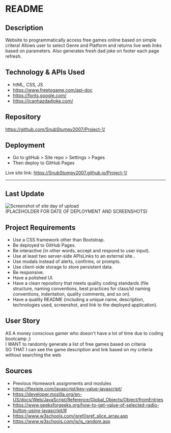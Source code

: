 # README

## Description

Website to programmatically access free games online based on simple critera! Allows user to select Genre and Platform and returns live web links based on parameters. Also generates fresh dad joke on footer each page refresh.

## Technology & APIs Used

- htML, CSS, JS
- <https://www.freetogame.com/api-doc>
- <https://fonts.google.com/>
- <https://icanhazdadjoke.com/>

## Repository

<https://github.com/SnubStumpy2007/Project-1/>

## Deployment

- Go to gitHub > Site repo > Settings > Pages
- Then deploy to GitHub Pages

Live site link: <https://SnubStumpy2007.github.io/Project-1/>
_____________________________

## Last Update

![Screenshot of site day of upload](PLACEHOLDER)<br/>
(PLACEHOLDER FOR DATE OF DEPLOYMENT AND SCREENSHOTS)

## Project Requirements

- Use a CSS framework other than Bootstrap.
- Be deployed to GitHub Pages.
- Be interactive (in other words, accept and respond to user input).
- Use at least two server-side APIsLinks to an external site..
- Use modals instead of alerts, confirms, or prompts.
- Use client-side storage to store persistent data.
- Be responsive.
- Have a polished UI.
- Have a clean repository that meets quality coding standards (file structure, naming conventions, best practices for class/id naming conventions, indentation, quality comments, and so on).
- Have a quality README (including a unique name, description, technologies used, screenshot, and link to the deployed application).

## User Story

AS A money conscious gamer who doesn't have a lot of time due to coding bootcamp ;)<br/>
I WANT to randomly generate a list of free games based on criteria<br/>
SO THAT I can see the game description and link based on my criteria without searching the web<br/>

## Sources

- Previous Homework assignments and modules
- https://flexiple.com/javascript/key-value-javascript/
- https://developer.mozilla.org/en-US/docs/Web/JavaScript/Reference/Global_Objects/Object/fromEntries
- https://www.geeksforgeeks.org/how-to-get-value-of-selected-radio-button-using-javascript/#
- https://www.w3schools.com/jsref/jsref_slice_array.asp
- https://www.w3schools.com/js/js_random.asp
- 
